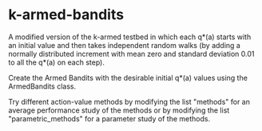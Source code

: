 # k-armed-bandits

A modified version of the k-armed testbed in which each q*(a) starts with an initial value and then takes
independent random walks (by adding a normally distributed increment with mean
zero and standard deviation 0.01 to all the q*(a) on each step). 

Create the Armed Bandits with the desirable initial q*(a) values using the ArmedBandits class.

Try different action-value methods by modifying the list "methods" for an average performance study of the methods or by modifying the list "parametric_methods" for a parameter study of the methods.



